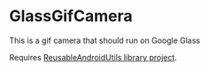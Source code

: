 GlassGifCamera
==============

This is a gif camera that should run on Google Glass

Requires [ReusableAndroidUtils library project](https://github.com/emil10001/ReusableAndroidUtils).
